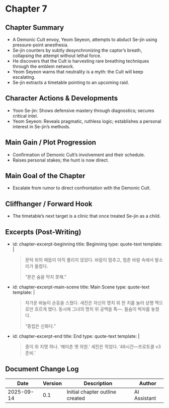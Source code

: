# Chapter 7

## Chapter Summary
- A Demonic Cult envoy, Yeom Seyeon, attempts to abduct Se-jin using pressure-point anesthesia.
- Se-jin counters by subtly desynchronizing the captor’s breath, collapsing the attempt without lethal force.
- He discovers that the Cult is harvesting rare breathing techniques through the emblem network.
- Yeom Seyeon warns that neutrality is a myth: the Cult will keep escalating.
- Se-jin extracts a timetable pointing to an upcoming raid.

## Character Actions & Developments
- Yoon Se-jin: Shows defensive mastery through diagnostics; secures critical intel.
- Yeom Seyeon: Reveals pragmatic, ruthless logic; establishes a personal interest in Se-jin’s methods.

## Main Gain / Plot Progression
- Confirmation of Demonic Cult’s involvement and their schedule.
- Raises personal stakes; the hunt is now direct.

## Main Goal of the Chapter
- Escalate from rumor to direct confrontation with the Demonic Cult.

## Cliffhanger / Forward Hook
- The timetable’s next target is a clinic that once treated Se-jin as a child.

## Excerpts (Post-Writing)
- id: chapter-excerpt-beginning
  title: Beginning
  type: quote-text
  template: |
    > 문턱 위의 매듭이 아직 풀리지 않았다. 바람이 멈추고, 멈춘 바람 속에서 발소리가 들렸다.
    > 
    > “문은 숨을 막지 못해.”
- id: chapter-excerpt-main-scene
  title: Main Scene
  type: quote-text
  template: |
    > 차가운 바늘이 손등을 스쳤다. 세진은 자신의 명치 위 한 치를 눌러 상행 맥으로만 흐르게 했다. 동시에 그녀의 명치 위 공백을 톡—. 들숨이 박자를 놓쳤다.
    > 
    > “중립은 신화다.”
- id: chapter-excerpt-end
  title: End
  type: quote-text
  template: |
    > 종이 위 지명 하나. ‘해미촌 옛 의원.’ 세진은 적었다. ‘48시간—프로토콜 v3 준비.’

## Document Change Log
| Date       | Version | Description                     | Author       |
|------------|---------|---------------------------------|--------------|
| 2025-09-14 | 0.1     | Initial chapter outline created | AI Assistant |
